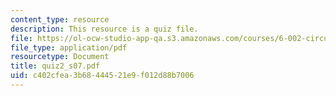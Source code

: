 ```yaml
---
content_type: resource
description: This resource is a quiz file.
file: https://ol-ocw-studio-app-qa.s3.amazonaws.com/courses/6-002-circuits-and-electronics-spring-2007/c402cfea3b68444521e9f012d88b7006_quiz2_s07.pdf
file_type: application/pdf
resourcetype: Document
title: quiz2_s07.pdf
uid: c402cfea-3b68-4445-21e9-f012d88b7006
---
```

